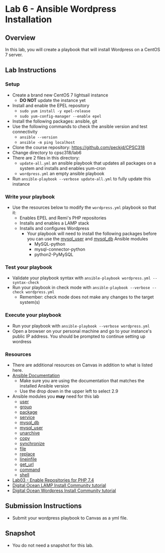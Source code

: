 # Lab 6 - Ansible Wordpress Installation

## Overview
In this lab, you will create a playbook that will install Wordpress on a CentOS 7 server. 

## Lab Instructions

### Setup

- Create a brand new CentOS 7 lightsail instance
    - **DO NOT** update the instance yet
- Install and enable the EPEL repository
    - `sudo yum install -y epel-release`
    - `sudo yum-config-manager --enable epel`
- Install the following packages: ansible, git
- Use the following commands to check the ansible version and test connectivity
    - `ansible --version`
    - `ansible -m ping localhost`
- Clone the course repository: https://github.com/peckjd/CPSC318
- Change directory to cpsc318/lab6
- There are 2 files in this directory:
    - `update-all.yml` an ansible playbook that updates all packages on a system and installs and enables yum-cron
    - `wordpress.yml` an empty ansible playbook
- Run `ansible-playbook --verbose update-all.yml` to fully update this instance

### Write your playbook
- Use the resources below to modify the `wordpress.yml` playbook so that it:
    - Enables EPEL and Remi's PHP repositories
    - Installs and enables a LAMP stack
    - Installs and configures Wordpress
        - Your playbook will need to install the following packages before you can use the [mysql_user](https://docs.ansible.com/ansible/2.9/modules/mysql_user_module.html) and [mysql_db](https://docs.ansible.com/ansible/2.9/modules/mysql_db_module.html) Ansible modules
          - MySQL-python
          - mysql-connector-python
          - python2-PyMySQL

### Test your playbook 
- Validate your playbook syntax with `ansible-playbook wordpress.yml --syntax-check` 
- Run your playbook in check mode with `ansible-playbook --verbose --check wordpress.yml` 
    - Remember: check mode does not make any changes to the target system(s)

### Execute your playbook
- Run your playbook with `ansible-playbook --verbose wordpress.yml` 
- Open a browser on your personal machine and go to your instance's public IP address. You should be prompted to continue setting up wordress

### Resources
- There are additional resources on Canvas in addition to what is listed here.
- [Ansible Documentation](https://docs.ansible.com/ansible/2.9/modules/modules_by_category.html)
    - Make sure you are using the documentation that matches the installed Ansible version 
    - Use the drop down in the upper left to select 2.9
- Ansible modules you **may** need for this lab
    - [user](https://docs.ansible.com/ansible/2.9/modules/user_module.html)
    - [group](https://docs.ansible.com/ansible/2.9/modules/group_module.html)
    - [package](https://docs.ansible.com/ansible/2.9/modules/package_module.html)
    - [service](https://docs.ansible.com/ansible/2.9/modules/service_module.html)
    - [mysql_db](https://docs.ansible.com/ansible/2.9/modules/mysql_db_module.html)
    - [mysql_user](https://docs.ansible.com/ansible/2.9/modules/mysql_user_module.html)
    - [unarchive](https://docs.ansible.com/ansible/2.9/modules/unarchive_module.html)
    - [copy](https://docs.ansible.com/ansible/2.9/modules/copy_module.html)
    - [synchronize](https://docs.ansible.com/ansible/2.9/modules/synchronize_module.html)
    - [file](https://docs.ansible.com/ansible/2.9/modules/file_module.html)
    - [replace](https://docs.ansible.com/ansible/2.9/modules/replace_module.html)
    - [lineinfile](https://docs.ansible.com/ansible/2.9/modules/lineinfile_module.html)
    - [get_url](https://docs.ansible.com/ansible/latest/collections/ansible/builtin/get_url_module.html)
    - [command](https://docs.ansible.com/ansible/2.9/modules/command_module.html)
    - [shell](https://docs.ansible.com/ansible/2.9/modules/shell_module.html)
- [Lab03 - Enable Repositories for PHP 7.4](https://github.com/peckjd/cpsc318/tree/main/lab03#enable-repositories-for-php-74)
- [Digital Ocean LAMP Install Community tutorial](https://www.digitalocean.com/community/tutorials/how-to-install-linux-apache-mysql-php-lamp-stack-on-centos-7)
- [Digital Ocean Wordpress Install Community tutorial](https://www.digitalocean.com/community/tutorials/how-to-install-wordpress-on-centos-7)

## Submission Instructions

- Submit your wordpress playbook to Canvas as a yml file.

## Snapshot

- You do not need a snapshot for this lab.